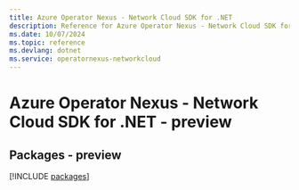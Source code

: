 ```yaml
---
title: Azure Operator Nexus - Network Cloud SDK for .NET
description: Reference for Azure Operator Nexus - Network Cloud SDK for .NET
ms.date: 10/07/2024
ms.topic: reference
ms.devlang: dotnet
ms.service: operatornexus-networkcloud
---
```

# Azure Operator Nexus - Network Cloud SDK for .NET - preview
## Packages - preview
[!INCLUDE [packages](operator-nexus---network-cloud-index.md)]